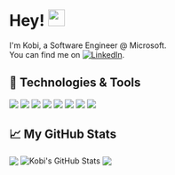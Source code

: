 # Hey! <img src="https://raw.githubusercontent.com/MartinHeinz/MartinHeinz/master/wave.gif" width="30px">

I'm Kobi, a Software Engineer @ Microsoft.\
You can find me on [![LinkedIn][2]][1].


## 🔧 Technologies & Tools
![](https://img.shields.io/badge/OS-Linux-informational?style=flat&logo=linux&logoColor=white&color=2bbc8a)
![](https://img.shields.io/badge/Editor-VSCode-informational?style=flat&logo=visual-studio-code&logoColor=white&color=2bbc8a)
![](https://img.shields.io/badge/Code-Python-informational?style=flat&logo=python&logoColor=white&color=2bbc8a)
![](https://img.shields.io/badge/Code-JavaScript-informational?style=flat&logo=javascript&logoColor=white&color=2bbc8a)
![](https://img.shields.io/badge/Code-Golang-informational?style=flat&logo=go&logoColor=white&color=2bbc8a)
![](https://img.shields.io/badge/Shell-Bash-informational?style=flat&logo=gnu-bash&logoColor=white&color=2bbc8a)
![](https://img.shields.io/badge/Tools-Docker-informational?style=flat&logo=docker&logoColor=white&color=2bbc8a)
![](https://img.shields.io/badge/Tools-Kubernetes-informational?style=flat&logo=kubernetes&logoColor=white&color=2bbc8a)


## 📈 My GitHub Stats


<img align="center" src="https://github-readme-stats.vercel.app/api/top-langs/?username=kobibarhanin&hide=html,css&title_color=ffffff&text_color=c9cacc&icon_color=2bbc8a&bg_color=1d1f21" />

<img align="center" src="https://github-readme-stats.vercel.app/api?username=kobibarhanin&show_icons=true&line_height=27&count_private=true&title_color=ffffff&text_color=c9cacc&icon_color=2bbc8a&bg_color=1d1f21" alt="Kobi's GitHub Stats" />

<img align="center" src="https://github-readme-stats.vercel.app/api/pin/?username=kobibarhanin&repo=igit&title_color=ffffff&text_color=c9cacc&icon_color=2bbc8a&bg_color=1d1f21" />


<!-- links -->

[1]: https://www.linkedin.com/in/kobi-bar-hanin/
[2]: https://raw.githubusercontent.com/MartinHeinz/MartinHeinz/master/linkedin-3-16.png (LinkedIn icon without padding)